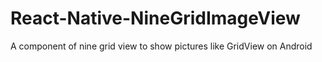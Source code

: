 # React-Native-NineGridImageView
A component of nine grid view to show pictures like GridView on Android
